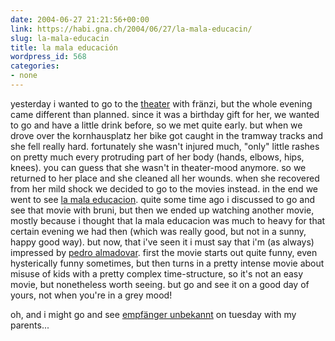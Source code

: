 ```yaml
---
date: 2004-06-27 21:21:56+00:00
link: https://habi.gna.ch/2004/06/27/la-mala-educacin/
slug: la-mala-educacin
title: la mala educación
wordpress_id: 568
categories:
- none
---
```


yesterday i wanted to go to the [theater](http://theatereffinger.ch/) with fränzi, but the whole evening came different than planned.
since it was a birthday gift for her, we wanted to go and have a little drink before, so we met quite early.
but when we drove over the kornhausplatz her bike got caught in the tramway tracks and she fell really hard.
fortunately she wasn't injured much, "only" little rashes on pretty much every protruding part of her body (hands, elbows, hips, knees). 
you can guess that she wasn't in theater-mood anymore. so we returned to her place and she cleaned all her wounds.
when she recovered from her mild shock we decided to go to the movies instead.
in the end we went to see [la mala educacion](https://imdb.com/title/tt0275491/).
quite some time ago i discussed to go and see that movie with bruni, but then we ended up watching another movie, mostly because i thought that la mala educacion was much to heavy for that certain evening we had then (which was really good, but not in a sunny, happy good way).
but now, that i've seen it i must say that i'm (as always) impressed by [pedro almadovar](https://imdb.com/name/nm0000264/).
first the movie starts out quite funny, even hysterically funny sometimes, but then turns in a pretty intense movie about misuse of kids with a pretty complex time-structure, so it's not an easy movie, but nonetheless worth seeing.
but go and see it on a good day of yours, not when you're in a grey mood!

oh, and i might go and see [empfänger unbekannt](http://theatereffinger.ch/) on tuesday with my parents...
